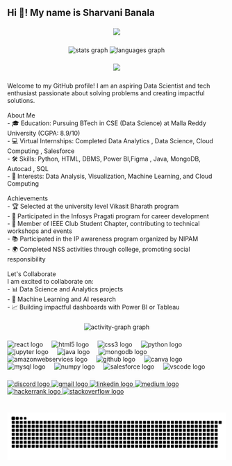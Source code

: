 <h2 align="left">Hi 👋! My name is Sharvani Banala</h2>

###

<div align="center">
  <img height="300" src="https://www.google.com/url?sa=i&url=https%3A%2F%2Fwww.reddit.com%2Fr%2Fzflipcoverscreengifs%2Fcomments%2Fxcoy2g%2Fsome_cool_gifs_i_found%2F&psig=AOvVaw3n1XVweOougZcgfoZ-uIcz&ust=1745206362498000&source=images&cd=vfe&opi=89978449&ved=0CBMQjRxqFwoTCJDfkcDW5YwDFQAAAAAdAAAAABAE" />
</div>

###

<div align="center">
  <img src="https://github-readme-stats.vercel.app/api?username=sharvani-873&hide_title=false&hide_rank=false&show_icons=true&include_all_commits=true&count_private=true&disable_animations=false&theme=dracula&locale=en&hide_border=false" height="150" alt="stats graph"  />
  <img src="https://github-readme-stats.vercel.app/api/top-langs?username=sharvani-873&locale=en&hide_title=false&layout=compact&card_width=320&langs_count=5&theme=dracula&hide_border=false" height="150" alt="languages graph"  />
</div>

###

<div align="center">
  <img src="https://visitor-badge.laobi.icu/badge?page_id=sharvani-873.sharvani-873&left_color=aqua&right_color=black"  />
</div>

###

<p align="left">Welcome to my GitHub profile! I am an aspiring Data Scientist and tech enthusiast passionate about solving problems and creating impactful solutions.<br><br>About Me<br>- 🎓 Education: Pursuing BTech in CSE (Data Science) at Malla Reddy University (CGPA: 8.9/10)<br>- 💻 Virtual Internships: Completed Data Analytics , Data Science, Cloud Computing , Salesforce<br>- 🛠️ Skills: Python, HTML, DBMS, Power BI,Figma , Java, MongoDB, Autocad , SQL<br>- 🌟 Interests: Data Analysis, Visualization, Machine Learning, and Cloud Computing<br><br>Achievements<br>- 🏆 Selected at the university level Vikasit Bharath program<br>- 🚀 Participated in the Infosys Pragati program for career development<br>- 🤝 Member of IEEE Club Student Chapter, contributing to technical workshops and events<br>- 📚 Participated in the IP awareness program organized by NIPAM<br>- 🌍 Completed NSS activities through college, promoting social responsibility<br><br>Let's Collaborate<br>I am excited to collaborate on:<br>- 📊 Data Science and Analytics projects<br>- 🤖 Machine Learning and AI research<br>- 📈 Building impactful dashboards with Power BI or Tableau</p>

###

<div align="center">
  <img src="https://github-readme-activity-graph.vercel.app/graph?username=sharvani-873&radius=16&theme=react&area=true&order=5" height="300" alt="activity-graph graph"  />
</div>

###

<div align="left">
  <img src="https://cdn.jsdelivr.net/gh/devicons/devicon/icons/react/react-original.svg" height="30" alt="react logo"  />
  <img width="12" />
  <img src="https://cdn.jsdelivr.net/gh/devicons/devicon/icons/html5/html5-original.svg" height="30" alt="html5 logo"  />
  <img width="12" />
  <img src="https://cdn.jsdelivr.net/gh/devicons/devicon/icons/css3/css3-original.svg" height="30" alt="css3 logo"  />
  <img width="12" />
  <img src="https://cdn.jsdelivr.net/gh/devicons/devicon/icons/python/python-original.svg" height="30" alt="python logo"  />
  <img width="12" />
  <img src="https://cdn.jsdelivr.net/gh/devicons/devicon/icons/jupyter/jupyter-original.svg" height="30" alt="jupyter logo"  />
  <img width="12" />
  <img src="https://cdn.jsdelivr.net/gh/devicons/devicon/icons/java/java-original.svg" height="30" alt="java logo"  />
  <img width="12" />
  <img src="https://cdn.jsdelivr.net/gh/devicons/devicon/icons/mongodb/mongodb-original.svg" height="30" alt="mongodb logo"  />
  <img width="12" />
  <img src="https://skillicons.dev/icons?i=aws" height="30" alt="amazonwebservices logo"  />
  <img width="12" />
  <img src="https://skillicons.dev/icons?i=github" height="30" alt="github logo"  />
  <img width="12" />
  <img src="https://cdn.jsdelivr.net/gh/devicons/devicon/icons/canva/canva-original.svg" height="30" alt="canva logo"  />
  <img width="12" />
  <img src="https://cdn.jsdelivr.net/gh/devicons/devicon/icons/mysql/mysql-original.svg" height="30" alt="mysql logo"  />
  <img width="12" />
  <img src="https://cdn.jsdelivr.net/gh/devicons/devicon/icons/numpy/numpy-original.svg" height="30" alt="numpy logo"  />
  <img width="12" />
  <img src="https://cdn.jsdelivr.net/gh/devicons/devicon/icons/salesforce/salesforce-original.svg" height="30" alt="salesforce logo"  />
  <img width="12" />
  <img src="https://cdn.jsdelivr.net/gh/devicons/devicon/icons/vscode/vscode-original.svg" height="30" alt="vscode logo"  />
</div>

###

<div align="left">
  <a href="sharvanibanala" target="_blank">
    <img src="https://img.shields.io/static/v1?message=Discord&logo=discord&label=&color=7289DA&logoColor=white&labelColor=&style=for-the-badge" height="35" alt="discord logo"  />
  </a>
  <a href="banala.sharvani20@gmail.com" target="_blank">
    <img src="https://img.shields.io/static/v1?message=Gmail&logo=gmail&label=&color=D14836&logoColor=white&labelColor=&style=for-the-badge" height="35" alt="gmail logo"  />
  </a>
  <a href="https://www.linkedin.com/in/sharvani-banala" target="_blank">
    <img src="https://img.shields.io/static/v1?message=LinkedIn&logo=linkedin&label=&color=0077B5&logoColor=white&labelColor=&style=for-the-badge" height="35" alt="linkedin logo"  />
  </a>
  <a href="https://medium.com/@banala.sharvani20" target="_blank">
    <img src="https://img.shields.io/static/v1?message=Medium&logo=medium&label=&color=12100E&logoColor=white&labelColor=&style=for-the-badge" height="35" alt="medium logo"  />
  </a>
  <a href="https://www.hackerrank.com/profile/banala_sharvani1" target="_blank">
    <img src="https://img.shields.io/static/v1?message=HackerRank&logo=hackerrank&label=&color=2EC866&logoColor=white&labelColor=&style=for-the-badge" height="35" alt="hackerrank logo"  />
  </a>
  <a href="https://stackoverflow.com/users/28821607/banala-sharvani" target="_blank">
    <img src="https://img.shields.io/static/v1?message=Stackoverflow&logo=stackoverflow&label=&color=FE7A16&logoColor=white&labelColor=&style=for-the-badge" height="35" alt="stackoverflow logo"  />
  </a>
</div>

###

<br clear="both">

<img src="https://raw.githubusercontent.com/sharvani-873/sharvani-873/output/snake.svg" alt="Snake animation" />

###
